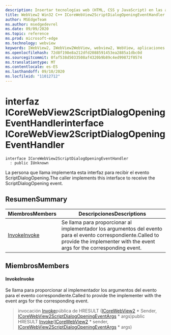 ```yaml
---
description: Insertar tecnologías web (HTML, CSS y JavaScript) en las aplicaciones nativas con el control Microsoft Edge WebView2
title: WebView2 Win32 C++ ICoreWebView2ScriptDialogOpeningEventHandler
author: MSEdgeTeam
ms.author: msedgedevrel
ms.date: 09/09/2020
ms.topic: reference
ms.prod: microsoft-edge
ms.technology: webview
keywords: IWebView2, IWebView2WebView, webview2, WebView, aplicaciones Win32, Win32, Edge, ICoreWebView2, ICoreWebView2Controller, control de explorador, HTML Edge, ICoreWebView2ScriptDialogOpeningEventHandler
ms.openlocfilehash: 72d8f198e8a212dfd2088591453ea2885a1dbc0d
ms.sourcegitcommit: 0faf538d5033508af4320b9b89c4ed99872f0574
ms.translationtype: MT
ms.contentlocale: es-ES
ms.lasthandoff: 09/10/2020
ms.locfileid: "11012712"
---
```

# <span data-ttu-id="2656b-104">interfaz ICoreWebView2ScriptDialogOpeningEventHandler</span><span class="sxs-lookup"><span data-stu-id="2656b-104">interface ICoreWebView2ScriptDialogOpeningEventHandler</span></span> 

```
interface ICoreWebView2ScriptDialogOpeningEventHandler
  : public IUnknown
```

<span data-ttu-id="2656b-105">La persona que llama implementa esta interfaz para recibir el evento ScriptDialogOpening.</span><span class="sxs-lookup"><span data-stu-id="2656b-105">The caller implements this interface to receive the ScriptDialogOpening event.</span></span>

## <span data-ttu-id="2656b-106">Resumen</span><span class="sxs-lookup"><span data-stu-id="2656b-106">Summary</span></span>

 <span data-ttu-id="2656b-107">Miembros</span><span class="sxs-lookup"><span data-stu-id="2656b-107">Members</span></span>                        | <span data-ttu-id="2656b-108">Descripciones</span><span class="sxs-lookup"><span data-stu-id="2656b-108">Descriptions</span></span>
--------------------------------|---------------------------------------------
[<span data-ttu-id="2656b-109">Invoke</span><span class="sxs-lookup"><span data-stu-id="2656b-109">Invoke</span></span>](#invoke) | <span data-ttu-id="2656b-110">Se llama para proporcionar al implementador los argumentos del evento para el evento correspondiente.</span><span class="sxs-lookup"><span data-stu-id="2656b-110">Called to provide the implementer with the event args for the corresponding event.</span></span>

## <span data-ttu-id="2656b-111">Miembros</span><span class="sxs-lookup"><span data-stu-id="2656b-111">Members</span></span>

#### <span data-ttu-id="2656b-112">Invoke</span><span class="sxs-lookup"><span data-stu-id="2656b-112">Invoke</span></span> 

<span data-ttu-id="2656b-113">Se llama para proporcionar al implementador los argumentos del evento para el evento correspondiente.</span><span class="sxs-lookup"><span data-stu-id="2656b-113">Called to provide the implementer with the event args for the corresponding event.</span></span>

> <span data-ttu-id="2656b-114">invocación [Invoke](#invoke)pública de HRESULT ([ICoreWebView2](icorewebview2.md) \* Sender, [ICoreWebView2ScriptDialogOpeningEventArgs](icorewebview2scriptdialogopeningeventargs.md) \* args)</span><span class="sxs-lookup"><span data-stu-id="2656b-114">public HRESULT [Invoke](#invoke)([ICoreWebView2](icorewebview2.md) \* sender, [ICoreWebView2ScriptDialogOpeningEventArgs](icorewebview2scriptdialogopeningeventargs.md) \* args)</span></span>

